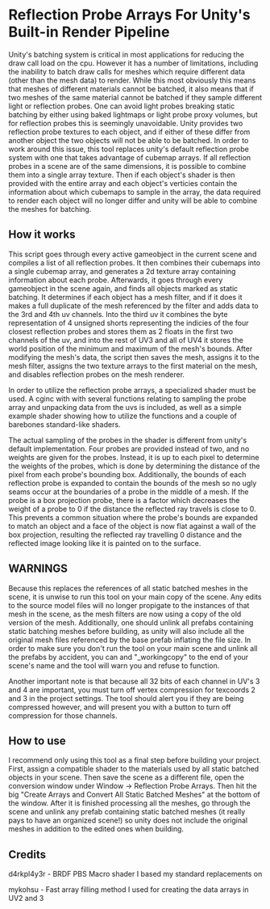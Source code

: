 # Reflection Probe Arrays For Unity's Built-in Render Pipeline

Unity's batching system is critical in most applications for reducing the draw call load on the cpu. However it has a number of limitations, including the inability to batch draw calls for meshes which require different data (other than the mesh data) to render. While this most obviously this means that meshes of different materials cannot be batched, it also means that if two meshes of the same material cannot be batched if they sample different light or reflection probes. One can avoid light probes breaking static batching by either using baked lightmaps or light probe proxy volumes, but for reflection probes this is seemingly unavoidable. Unity provides two reflection probe textures to each object, and if either of these differ from another object the two objects will not be able to be batched. In order to work around this issue, this tool replaces unity's default reflection probe system with one that takes advantage of cubemap arrays. If all reflection probes in a scene are of the same dimensions, it is possible to combine them into a single array texture. Then if each object's shader is then provided with the entire array and each object's verticies contain the information about which cubemaps to sample in the array, the data required to render each object will no longer differ and unity will be able to combine the meshes for batching.

## How it works

This script goes through every active gameobject in the current scene and compiles a list of all reflection probes. It then combines their cubemaps into a single cubemap array, and generates a 2d texture array containing information about each probe. Afterwards, it goes through every gameobject in the scene again, and finds all objects marked as static batching. It determines if each object has a mesh filter, and if it does it makes a full duplicate of the mesh referenced by the filter and adds data to the 3rd and 4th uv channels. Into the third uv it combines the byte representation of 4 unsigned shorts representing the indicies of the four closest reflection probes and stores them as 2 floats in the first two channels of the uv, and into the rest of UV3 and all of UV4 it stores the world position of the minimum and maximum of the mesh's bounds. After modifying the mesh's data, the script then saves the mesh, assigns it to the mesh filter, assigns the two texture arrays to the first material on the mesh, and disables reflection probes on the mesh renderer.

In order to utilize the reflection probe arrays, a specialized shader must be used. A cginc with with several functions relating to sampling the probe array and unpacking data from the uvs is included, as well as a simple example shader showing how to utilize the functions and a couple of barebones standard-like shaders.

The actual sampling of the probes in the shader is different from unity's default implementation. Four probes are provided instead of two, and no weights are given for the probes. Instead, it is up to each pixel to determine the weights of the probes, which is done by determining the distance of the pixel from each probe's bounding box. Additionally, the bounds of each reflection probe is expanded to contain the bounds of the mesh so no ugly seams occur at the boundaries of a probe in the middle of a mesh. If the probe is a box projection probe, there is a factor which decreases the weight of a probe to 0 if the distance the reflected ray travels is close to 0.
This prevents a common situation where the probe's bounds are expanded to match an object and a face of the object is now flat against a wall of the box projection, resulting the reflected ray travelling 0 distance and the reflected image looking like it is painted on to the surface.

## WARNINGS

Because this replaces the references of all static batched meshes in the scene, it is unwise to run this tool on your main copy of the scene. Any edits to the source model files will no longer propigate to the instances of that mesh in the scene, as the mesh filters are now using a copy of the old version of the mesh. Additionally, one should unlink all prefabs containing static batching meshes before building, as unity will also include all the original mesh files referenced by the base prefab inflating the file size. In order to make sure you don't run the tool on your main scene and unlink all the prefabs by accident, you can and "_workingcopy" to the end of your scene's name and the tool will warn you and refuse to function.

Another important note is that because all 32 bits of each channel in UV's 3 and 4 are important, you must turn off vertex compression for texcoords 2 and 3 in the project settings. The tool should alert you if they are being compressed however, and will present you with a button to turn off compression for those channels.

## How to use

I recommend only using this tool as a final step before building your project. First, assign a compatible shader to the materials used by all static batched objects in your scene. Then save the scene as a different file, open the conversion window under Window -> Reflection Probe Arrays. Then hit the big "Create Arrays and Convert All Static Batched Meshes" at the bottom of the window. After it is finished processing all the meshes, go through the scene and unlink any prefab containing static batched meshes (it really pays to have an organized scene!) so unity does not include the original meshes in addition to the edited ones when building.

## Credits

d4rkpl4y3r - BRDF PBS Macro shader I based my standard replacements on

mykohsu - Fast array filling method I used for creating the data arrays in UV2 and 3
